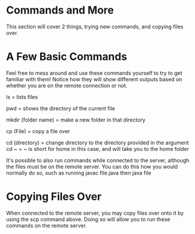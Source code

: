 
# Commands and More

This section will cover 2 things, trying new commands, and copying files over.

# A Few Basic Commands

Feel free to mess around and use these commands yourself to try to get familiar with them! Notice how they will show different outputs based on whether you are on the remote connection or not.

ls = lists files

pwd = shows the directory of the current file

mkdir (folder name) = make a new folder in that directory

cp (File) = copy a file over

cd (directory) = change directory to the directory provided in the argument
cd ~ = ~ is short for home in this case, and will take you to the home folder

It's possible to also run commands while connected to the server, although the files must be on the remote server.
You can do this how you would normally do so, such as running javac file.java then java file

# Copying Files Over

When connected to the remote server, you may copy files over onto it by using the scp command above. Doing so will allow you to run these commands on the remote server.